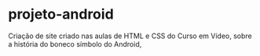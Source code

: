 <h1>projeto-android</h1>

Criação de site criado nas aulas de HTML e CSS do Curso em Vídeo, sobre a história do boneco símbolo do Android,
